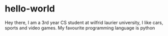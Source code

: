 # hello-world
Hey there, I am a 3rd year CS student at wilfrid laurier university, I like cars, sports and video games. 
My favourite programming language is python
